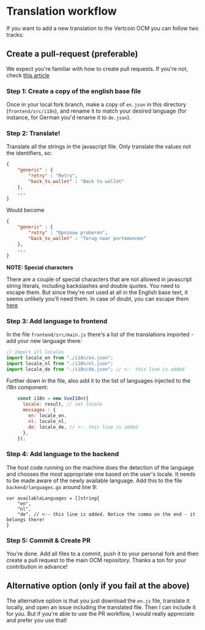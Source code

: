 # Translation workflow

If you want to add a new translation to the Vertcoin OCM you can follow two tracks:

## Create a pull-request (preferable)

We expect you're familiar with how to create pull requests. If you're not, check [this article](https://akrabat.com/the-beginners-guide-to-contributing-to-a-github-project/)

### Step 1: Create a copy of the english base file

Once in your local fork branch, make a copy of `en.json` in this directory (`frontend/src/i18n`), and rename it to match your desired language (for instance, for German you'd rename it to `de.json`).

### Step 2: Translate!

Translate all the strings in the javascript file. Only translate the values not the identifiers, so:

```json
{
    "generic" : {
        "retry" : "Retry",
        "back_to_wallet" : "Back to wallet"
    },
    ...
}
```

Would become

```json
{
    "generic" : {
        "retry" : "Opnieuw proberen",
        "back_to_wallet" : "Terug naar portemonnee"
    },
    ...
}
```
**NOTE: Special characters**

There are a couple of special characters that are not allowed in javascript string literals, including backslashes and double quotes. You need to escape them. But since they're not used at all in the English base text, it seems unlikely you'll need them. In case of doubt, you can escape them [here](https://www.freeformatter.com/json-escape.html)

### Step 3: Add language to frontend

In the file `frontend/src/main.js` there's a list of the translations imported - add your new language there:

```javascript
// Import all locales
import locale_en from "./i18n/en.json";
import locale_nl from "./i18n/nl.json";
import locale_de from "./i18n/de.json"; // <-- this line is added
```

Further down in the file, also add it to the list of languages injected to the i18n component:

```javascript
    const i18n = new VueI18n({
      locale: result, // set locale
      messages : {
        en: locale_en,
        nl: locale_nl,
        de: locale_de, // <-- this line is added
      },
    });
```

### Step 4: Add language to the backend

The host code running on the machine does the detection of the language and chooses the most appropriate one based on the user's locale. It needs to be made aware of the newly available language. Add this to the file `backend/languages.go` around line 9:

```golang
var availableLanguages = []string{
	"en",
    "nl",
    "de", // <-- this line is added. Notice the comma on the end - it belongs there!
}
```

### Step 5: Commit & Create PR

You're done. Add all files to a commit, push it to your personal fork and then create a pull request to the main OCM repository. Thanks a ton for your contribution in advance!

## Alternative option (only if you fail at the above)

The alternative option is that you just download the `en.js` file, translate it locally, and open an issue including the translated file. Then I can include it for you. But if you're able to use the PR workflow, I would really appreciate and prefer you use that!
